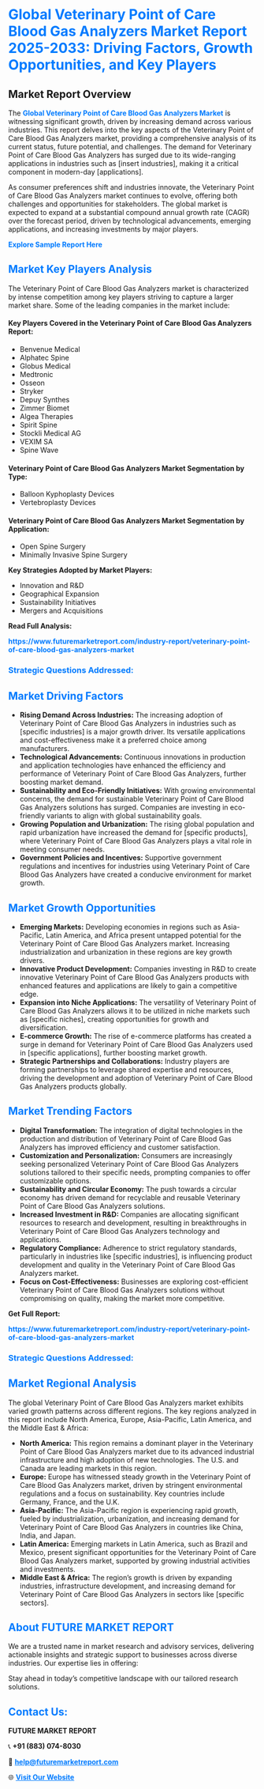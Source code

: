 <h1 style="color: #007BFF;">Global Veterinary Point of Care Blood Gas Analyzers Market Report 2025-2033: Driving Factors, Growth Opportunities, and Key Players</h1>

<section id="overview">
<h2>Market Report Overview</h2>
<p>The <a href="https://www.futuremarketreport.com/industry-report/veterinary-point-of-care-blood-gas-analyzers-market" style="color: #007BFF; text-decoration: none;"><strong>Global Veterinary Point of Care Blood Gas Analyzers Market</strong></a> is witnessing significant growth, driven by increasing demand across various industries. This report delves into the key aspects of the Veterinary Point of Care Blood Gas Analyzers market, providing a comprehensive analysis of its current status, future potential, and challenges. The demand for Veterinary Point of Care Blood Gas Analyzers has surged due to its wide-ranging applications in industries such as [insert industries], making it a critical component in modern-day [applications].</p>
<p>As consumer preferences shift and industries innovate, the Veterinary Point of Care Blood Gas Analyzers market continues to evolve, offering both challenges and opportunities for stakeholders. The global market is expected to expand at a substantial compound annual growth rate (CAGR) over the forecast period, driven by technological advancements, emerging applications, and increasing investments by major players.</p>
</section>

<section id="overview">
<p><a href="https://www.futuremarketreport.com/request-sample/reportId=35511" style="color: #007BFF; text-decoration: none;"><strong>Explore Sample Report Here</strong></a></p>
</section>

<section id="key-players">
<h2 style="color: #007BFF;">Market Key Players Analysis</h2>
<p>The Veterinary Point of Care Blood Gas Analyzers market is characterized by intense competition among key players striving to capture a larger market share. Some of the leading companies in the market include:</p>
<h4>Key Players Covered in the Veterinary Point of Care Blood Gas Analyzers Report:</h4>
<ul><li>Benvenue Medical</li><li>Alphatec Spine</li><li>Globus Medical</li><li>Medtronic</li><li>Osseon</li><li>Stryker</li><li>Depuy Synthes</li><li>Zimmer Biomet</li><li>Algea Therapies</li><li>Spirit Spine</li><li>Stockli Medical AG</li><li>VEXIM SA</li><li>Spine Wave</li></ul>
<h4>Veterinary Point of Care Blood Gas Analyzers Market Segmentation by Type:</h4>
<ul><li>Balloon Kyphoplasty Devices</li><li>Vertebroplasty Devices</li></ul>

<h4>Veterinary Point of Care Blood Gas Analyzers Market Segmentation by Application:</h4>
<ul><li>Open Spine Surgery</li><li>Minimally Invasive Spine Surgery</li></ul>
<p><strong>Key Strategies Adopted by Market Players:</strong></p>
<ul>
<li>Innovation and R&D</li>
<li>Geographical Expansion</li>
<li>Sustainability Initiatives</li>
<li>Mergers and Acquisitions</li>
</ul>
</section>

<section>
<p><strong>Read Full Analysis: </strong></p><a href="https://www.futuremarketreport.com/industry-report/veterinary-point-of-care-blood-gas-analyzers-market" style="color: #007BFF; text-decoration: none;"><strong>https://www.futuremarketreport.com/industry-report/veterinary-point-of-care-blood-gas-analyzers-market</strong></a>
<h3 style="color: #007BFF;">Strategic Questions Addressed:</h3>
</section>

<section id="driving-factors">
<h2 style="color: #007BFF;">Market Driving Factors</h2>
<ul>
<li><strong>Rising Demand Across Industries:</strong> The increasing adoption of Veterinary Point of Care Blood Gas Analyzers in industries such as [specific industries] is a major growth driver. Its versatile applications and cost-effectiveness make it a preferred choice among manufacturers.</li>
<li><strong>Technological Advancements:</strong> Continuous innovations in production and application technologies have enhanced the efficiency and performance of Veterinary Point of Care Blood Gas Analyzers, further boosting market demand.</li>
<li><strong>Sustainability and Eco-Friendly Initiatives:</strong> With growing environmental concerns, the demand for sustainable Veterinary Point of Care Blood Gas Analyzers solutions has surged. Companies are investing in eco-friendly variants to align with global sustainability goals.</li>
<li><strong>Growing Population and Urbanization:</strong> The rising global population and rapid urbanization have increased the demand for [specific products], where Veterinary Point of Care Blood Gas Analyzers plays a vital role in meeting consumer needs.</li>
<li><strong>Government Policies and Incentives:</strong> Supportive government regulations and incentives for industries using Veterinary Point of Care Blood Gas Analyzers have created a conducive environment for market growth.</li>
</ul>
</section>

<section id="growth-opportunities">
<h2 style="color: #007BFF;">Market Growth Opportunities</h2>
<ul>
<li><strong>Emerging Markets:</strong> Developing economies in regions such as Asia-Pacific, Latin America, and Africa present untapped potential for the Veterinary Point of Care Blood Gas Analyzers market. Increasing industrialization and urbanization in these regions are key growth drivers.</li>
<li><strong>Innovative Product Development:</strong> Companies investing in R&D to create innovative Veterinary Point of Care Blood Gas Analyzers products with enhanced features and applications are likely to gain a competitive edge.</li>
<li><strong>Expansion into Niche Applications:</strong> The versatility of Veterinary Point of Care Blood Gas Analyzers allows it to be utilized in niche markets such as [specific niches], creating opportunities for growth and diversification.</li>
<li><strong>E-commerce Growth:</strong> The rise of e-commerce platforms has created a surge in demand for Veterinary Point of Care Blood Gas Analyzers used in [specific applications], further boosting market growth.</li>
<li><strong>Strategic Partnerships and Collaborations:</strong> Industry players are forming partnerships to leverage shared expertise and resources, driving the development and adoption of Veterinary Point of Care Blood Gas Analyzers products globally.</li>
</ul>
</section>

<section id="trending-factors">
<h2 style="color: #007BFF;">Market Trending Factors</h2>
<ul>
<li><strong>Digital Transformation:</strong> The integration of digital technologies in the production and distribution of Veterinary Point of Care Blood Gas Analyzers has improved efficiency and customer satisfaction.</li>
<li><strong>Customization and Personalization:</strong> Consumers are increasingly seeking personalized Veterinary Point of Care Blood Gas Analyzers solutions tailored to their specific needs, prompting companies to offer customizable options.</li>
<li><strong>Sustainability and Circular Economy:</strong> The push towards a circular economy has driven demand for recyclable and reusable Veterinary Point of Care Blood Gas Analyzers solutions.</li>
<li><strong>Increased Investment in R&D:</strong> Companies are allocating significant resources to research and development, resulting in breakthroughs in Veterinary Point of Care Blood Gas Analyzers technology and applications.</li>
<li><strong>Regulatory Compliance:</strong> Adherence to strict regulatory standards, particularly in industries like [specific industries], is influencing product development and quality in the Veterinary Point of Care Blood Gas Analyzers market.</li>
<li><strong>Focus on Cost-Effectiveness:</strong> Businesses are exploring cost-efficient Veterinary Point of Care Blood Gas Analyzers solutions without compromising on quality, making the market more competitive.</li>
</ul>
</section>

<section>
<p><strong>Get Full Report: </strong></p><a href="https://www.futuremarketreport.com/industry-report/veterinary-point-of-care-blood-gas-analyzers-market" style="color: #007BFF; text-decoration: none;"><strong>https://www.futuremarketreport.com/industry-report/veterinary-point-of-care-blood-gas-analyzers-market</strong></a>
<h3 style="color: #007BFF;">Strategic Questions Addressed:</h3>
</section>


<section id="regional-analysis">
<h2 style="color: #007BFF;">Market Regional Analysis</h2>
<p>The global Veterinary Point of Care Blood Gas Analyzers market exhibits varied growth patterns across different regions. The key regions analyzed in this report include North America, Europe, Asia-Pacific, Latin America, and the Middle East & Africa:</p>
<ul>
<li><strong>North America:</strong> This region remains a dominant player in the Veterinary Point of Care Blood Gas Analyzers market due to its advanced industrial infrastructure and high adoption of new technologies. The U.S. and Canada are leading markets in this region.</li>
<li><strong>Europe:</strong> Europe has witnessed steady growth in the Veterinary Point of Care Blood Gas Analyzers market, driven by stringent environmental regulations and a focus on sustainability. Key countries include Germany, France, and the U.K.</li>
<li><strong>Asia-Pacific:</strong> The Asia-Pacific region is experiencing rapid growth, fueled by industrialization, urbanization, and increasing demand for Veterinary Point of Care Blood Gas Analyzers in countries like China, India, and Japan.</li>
<li><strong>Latin America:</strong> Emerging markets in Latin America, such as Brazil and Mexico, present significant opportunities for the Veterinary Point of Care Blood Gas Analyzers market, supported by growing industrial activities and investments.</li>
<li><strong>Middle East & Africa:</strong> The region’s growth is driven by expanding industries, infrastructure development, and increasing demand for Veterinary Point of Care Blood Gas Analyzers in sectors like [specific sectors].</li>
</ul>
</section>

<footer>
<h2 style="color: #007BFF;">About FUTURE MARKET REPORT</h2>
<p>We are a trusted name in market research and advisory services, delivering actionable insights and strategic support to businesses across diverse industries. Our expertise lies in offering:</p>

<p>Stay ahead in today’s competitive landscape with our tailored research solutions.</p>

<h2 style="color: #007BFF;">Contact Us:</h2>
<p><strong>FUTURE MARKET REPORT</strong></p>
<p>📞 <strong>+91 (883) 074-8030</strong></p>
<p>📧 <strong><a href="mailto:help@futuremarketreport.com" style="color: #007BFF;">help@futuremarketreport.com</a></strong></p>
<p>🌐 <strong><a href="https://www.futuremarketreport.com/" style="color: #007BFF;">Visit Our Website</a></strong></p>
</footer>